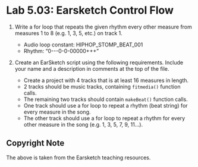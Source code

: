 # Lab 5.03: Earsketch Control Flow

1. Write a for loop that repeats the given rhythm every other measure from measures 1 to 8 (e.g. 1, 3, 5, etc.) on track 1.
    * Audio loop constant: HIPHOP_STOMP_BEAT_001
    * Rhythm: “0---0-0-00000+++”

2. Create an EarSketch script using the following requirements. Include your name and a description in comments at the top of the file.

    * Create a project with 4 tracks that is at least 16 measures in length.
    * 2 tracks should be music tracks, containing `fitmedia()` function calls.
    * The remaining two tracks should contain `makeBeat()` function calls.
    * One track should use a for loop to repeat a rhythm (beat string) for every measure in the song.
    * The other track should use a for loop to repeat a rhythm for every other measure in the song (e.g. 1, 3, 5, 7, 9, 11…).

## Copyright Note

The above is taken from the Earsketch teaching resources.
